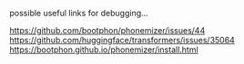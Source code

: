 possible useful links for debugging...

https://github.com/bootphon/phonemizer/issues/44
https://github.com/huggingface/transformers/issues/35064
https://bootphon.github.io/phonemizer/install.html
